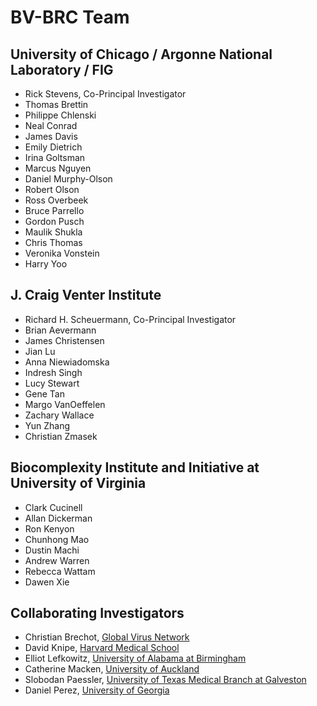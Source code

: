 # BV-BRC Team

## University of Chicago / Argonne National Laboratory / FIG
- Rick Stevens, Co-Principal Investigator
- Thomas Brettin
- Philippe Chlenski
- Neal Conrad
- James Davis
- Emily Dietrich
- Irina Goltsman
- Marcus Nguyen
- Daniel Murphy-Olson
- Robert Olson
- Ross Overbeek
- Bruce Parrello
- Gordon Pusch
- Maulik Shukla
- Chris Thomas
- Veronika Vonstein
- Harry Yoo

## J. Craig Venter Institute
- Richard H. Scheuermann, Co-Principal Investigator
- Brian Aevermann
- James Christensen
- Jian Lu
- Anna Niewiadomska
- Indresh Singh
- Lucy Stewart
- Gene Tan
- Margo VanOeffelen
- Zachary Wallace
- Yun Zhang
- Christian Zmasek

## Biocomplexity Institute and Initiative at University of Virginia
- Clark Cucinell
- Allan Dickerman
- Ron Kenyon
- Chunhong Mao
- Dustin Machi
- Andrew Warren
- Rebecca Wattam
- Dawen Xie


## Collaborating Investigators
- Christian Brechot, [Global Virus Network](https://gvn.org/)
- David Knipe, [Harvard Medical School](http://www.hms.harvard.edu/)
- Elliot Lefkowitz, [University of Alabama at Birmingham](https://www.uab.edu/medicine/home/)
- Catherine Macken, [University of Auckland](http://www.auckland.ac.nz/)
- Slobodan Paessler, [University of Texas Medical Branch at Galveston](http://www.utmb.edu/)
- Daniel Perez, [University of Georgia](http://www.uga.edu/)
